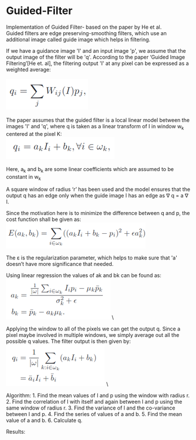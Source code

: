 # Guided-Filter
Implementation of Guided Filter- based on the paper by He et al. <br />
Guided filters are edge preserving-smoothing filters, which use an additional image called guide image which helps in filtering. 

If we have a guidance image 'I' and an input image 'p', we assume that the output image of the filter will be 'q'.  According to the paper ‘Guided Image Filtering’[He et. al], the filtering output 'I' at any pixel can be expressed as a weighted average:<br />
<br />
![Equation-1](https://github.com/rnjbdya/Guided-Filter/blob/main/eqns_from_paper/eqn-1.png) \
<br />
The paper assumes that the guided filter is a local linear model between the images 'I' and 'q', where q is taken as a linear transform of I in window w<sub>k</sub>  centered at the pixel K:
<br />
![Equation-2](https://github.com/rnjbdya/Guided-Filter/blob/main/eqns_from_paper/eqn-2.png) \
<br />
Here, a<sub>k</sub> and b<sub>k</sub> are some linear coefficients which are assumed to be constant in w<sub>k</sub>

A square window of radius ‘r’ has been used and the model ensures that the output q has an edge only when the guide image I has an edge as ∇ q = a ∇ I.

Since the motivation here is to minimize the difference between q and p, the cost function shall be given as:
![Equation-3](https://github.com/rnjbdya/Guided-Filter/blob/main/eqns_from_paper/eqn-3.png)

The ε is the regularization parameter, which helps to make sure that 'a' doesn’t have more significance that needed.

Using linear regression the values of ak and bk can be found as:
![Equation-4](https://github.com/rnjbdya/Guided-Filter/blob/main/eqns_from_paper/eqn-4.png) \

Applying the window to all of the pixels we can get the output q. Since a pixel maybe involved in multiple windows, we simply average out all the possible q values. The filter output is then given by:
![Equation-5](https://github.com/rnjbdya/Guided-Filter/blob/main/eqns_from_paper/eqn-5.png) \

Algorithm:
    1. Find the mean values of I and p using the window with radius r.
    2. Find the correlation of I with itself and again between I and p using the same window of radius r.
    3. Find the variance of I and the co-variance between I and p.
    4. Find the series of values of a and b.
    5. Find the mean value of a and b.
    6. Calculate q.
    
 Results:
